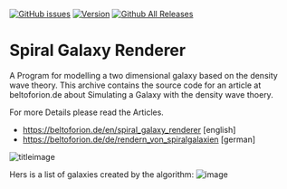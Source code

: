 [![GitHub issues](https://img.shields.io/github/issues/beltoforion/Galaxy-Renderer.svg?maxAge=360)](https://github.com/beltoforion/Galaxy-Renderer/issues)
[![Version](https://img.shields.io/github/release/beltoforion/Galaxy-Renderer.svg?maxAge=360)](https://github.com/beltoforion/Galaxy-Renderer/blob/master/CHANGELOG)
[![Github All Releases](https://img.shields.io/github/downloads/beltoforion/Galaxy-Renderer/total.svg)](https://github.com/beltoforion/Galaxy-Renderer/releases/tag/v1.1.0)

# Spiral Galaxy Renderer

A Program for modelling a two dimensional galaxy based on the density wave theory. This archive contains the source code for an 
article at beltoforion.de about Simulating a Galaxy with the density wave thoery.

For more Details please read the Articles.

* https://beltoforion.de/en/spiral_galaxy_renderer [english]
* https://beltoforion.de/de/rendern_von_spiralgalaxien [german]

![titleimage](https://beltoforion.de/en/spiral_galaxy_renderer/images/github_title_galaxy_simulator.jpg)

Hers is a list of galaxies created by the algorithm:
![image](https://beltoforion.de/en/spiral_galaxy_renderer/images/galaxy_overview.jpg)
